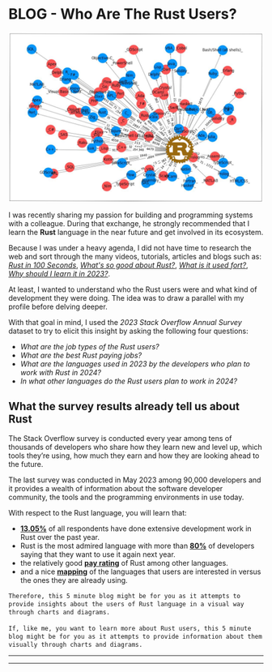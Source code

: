 # BLOG - Who Are The Rust Users?

![Alt text](./images/Rust_Blog_Header_Image.png)<p align="center">

I was recently sharing my passion for building and programming systems with a colleague. During that exchange, he strongly recommended that I learn the **Rust** language in the near future  and get involved in its ecosystem.

Because I was under a heavy agenda, I did not have time to research the web and sort through the many videos, tutorials, articles and blogs such as: _[Rust in 100 Seconds](https://www.youtube.com/watch?v=5C_HPTJg5ek)_, _[What's so good about Rust?](https://developer.ibm.com/articles/os-developers-know-rust/)_, _[What is it used fort?](https://yalantis.com/blog/rust-market-overview/)_, _[Why should I learn it in 2023?](https://www.i2tutorials.com/five-reasons-why-you-should-learn-rust-in-2023/)_.

At least, I wanted to understand who the Rust users were and what kind of development they were doing. The idea was to draw a parallel with my profile before delving deeper. 

With that goal in mind, I used the *2023 Stack Overflow Annual Survey* dataset to try to elicit this insight by asking the following four questions:
- *What are the job types of the Rust users?*
- *What are the best Rust paying jobs?*
- *What are the languages used in 2023 by the developers who plan to work with Rust in 2024?*
- *In what other languages do the Rust users plan to work in 2024?*

## What the survey results already tell us about Rust

The Stack Overflow survey is conducted every year among tens of thousands of developers who share how they learn new and level up, 
which tools they’re using, how much they earn and how they are looking ahead to the future.

The last survey was conducted in May 2023 among 90,000 developers and it provides a wealth of information about the software developer community, the tools and the 
programming environments in use today.

With respect to the Rust language, you will learn that:
- [**13.05%**](https://survey.stackoverflow.co/2023/#section-most-popular-technologies-programming-scripting-and-markup-languages) of all respondents have done  extensive development work in Rust over the past year.
- Rust is the most admired language with more than [**80%**](https://survey.stackoverflow.co/2023/#section-admired-and-desired-programming-scripting-and-markup-languages) of developers saying that they want to use it again next year.
- the relatively good [**pay rating**](https://survey.stackoverflow.co/2023/#section-top-paying-technologies-top-paying-technologies) of Rust among other languages.
- and a nice [**mapping**](https://survey.stackoverflow.co/2023/#section-worked-with-vs-want-to-work-with-programming-scripting-and-markup-languages) of the languages that users are interested in versus the ones they are already using. 




```
Therefore, this 5 minute blog might be for you as it attempts to provide insights about the users of Rust language in a visual way through charts and diagrams. 

If, like me, you want to learn more about Rust users, this 5 minute blog might be for you as it attempts to provide information about them visually through charts and diagrams.

```

---------------
---------------






  